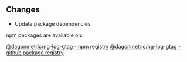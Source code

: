 ## Changes

* Update package dependencies

npm packages are available on:

[@dagonmetric/ng-log-gtag - npm registry](https://www.npmjs.com/package/@dagonmetric/ng-log-gtag)
[@dagonmetric/ng-log-gtag - github package registry](https://github.com/DagonMetric/ng-log-gtag/packages)
